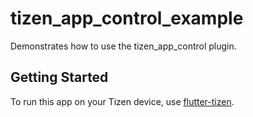 # tizen_app_control_example

Demonstrates how to use the tizen_app_control plugin.

## Getting Started

To run this app on your Tizen device, use [flutter-tizen](https://github.com/flutter-tizen/flutter-tizen).
